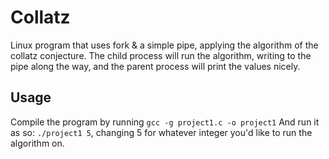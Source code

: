 # Collatz

Linux program that uses fork & a simple pipe, applying the algorithm of the collatz conjecture.
The child process will run the algorithm, writing to the pipe along the way, and the parent process will print the values nicely.

## Usage

Compile the program by running `gcc -g project1.c -o project1`
And run it as so: `./project1 5`, changing 5 for whatever integer you'd like to run the algorithm on.
